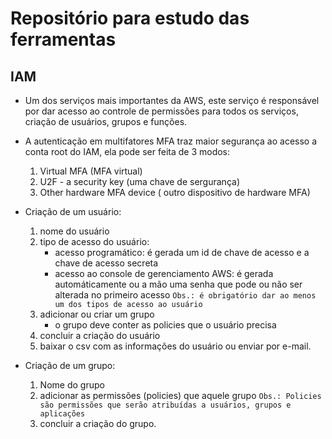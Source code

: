 # Repositório para estudo das ferramentas 

## IAM
 -  Um dos serviços mais importantes da AWS, este serviço é responsável por dar acesso ao controle de permissões para todos os serviços,
 criação de usuários, grupos e funções. 

- A autenticação em multifatores MFA traz maior segurança ao acesso a conta root do IAM, ela pode ser feita de 3 modos:
    1. Virtual MFA (MFA virtual)
    2. U2F - a security key (uma chave de sergurança)
    3. Other hardware MFA device ( outro dispositivo de hardware MFA)

- Criação de um usuário:
    1. nome do usuário 
    2. tipo de acesso do usuário:
        - acesso programático: é gerada um id de chave de acesso e a chave de acesso secreta
        - acesso ao console de gerenciamento AWS: é gerada automáticamente ou a mão uma senha que pode ou não ser alterada no primeiro acesso
        `Obs.: é obrigatório dar ao menos um dos tipos de acesso ao usuário`
    3. adicionar ou criar um grupo
        - o grupo deve conter as policies que o usuário precisa
    4. concluir a criação do usuário 
    5. baixar o csv com as informações do usuário ou enviar por e-mail.

-  Criação de um grupo:
    1. Nome do grupo 
    2. adicionar as permissões (policies) que aquele grupo
    `Obs.: Policies são permissões que serão atribuídas a usuários, grupos e aplicações`
    3. concluir a criação do grupo.

    